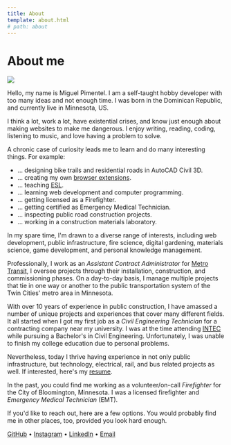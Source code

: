```yaml
---
title: About
template: about.html
# path: about
---
```


# About me

<img src="https://api.raindrop.io/v2/raindrop/779237841/file?type=image/webp" style="border:none;margin-inline:auto;" />

Hello, my name is Miguel Pimentel. I am a self-taught hobby developer with too many ideas and not enough time. I was born in the Dominican Republic, and currently live in Minnesota, US.

I think a lot, work a lot, have existential crises, and know just enough about making websites to make me dangerous. I enjoy writing, reading, coding, listening to music, and love having a problem to solve.

A chronic case of curiosity leads me to learn and do many interesting things. For example:

- … designing bike trails and residential roads in AutoCAD Civil 3D.
- … creating my own [browser extensions](https://addons.mozilla.org/en-US/firefox/user/17772574/).
- … teaching [ESL](https://en.wikipedia.org/wiki/English_as_a_second_or_foreign_language).
- … learning web development and computer programming.
- … getting licensed as a Firefighter.
- … getting certified as Emergency Medical Technician.
- … inspecting public road construction projects.
- … working in a construction materials laboratory.

In my spare time, I'm drawn to a diverse range of interests, including web development, public infrastructure, fire science, digital gardening, materials science, game development, and personal knowledge management.

Professionally, I work as an *Assistant Contract Administrator* for [Metro Transit](https://www.metrotransit.org/), I oversee projects through their installation, construction, and commissioning phases. On a day-to-day basis, I manage multiple projects that tie in one way or another to the public transportation system of the Twin Cities' metro area in Minnesota.

With over 10 years of experience in public construction, I have amassed a number of unique projects and experiences that cover many different fields. It all started when I got my first job as a *Civil Engineering Technician* for a contracting company near my university. I was at the time attending [INTEC](https://www.intec.edu.do/) while pursuing a Bachelor's in Civil Engineering. Unfortunately, I was unable to finish my college education due to personal problems.

Nevertheless, today I thrive having experience in not only public infrastructure, but technology, electrical, rail, and bus related projects as well. If interested, here's my [resume](https://api.raindrop.io/v2/raindrop/779238867/file?type=application/pdf).

In the past, you could find me working as a volunteer/on-call *Firefighter* for the City of Bloomington, Minnesota. I was a licensed firefighter and *Emergency Medical Technician* (EMT).

If you'd like to reach out, here are a few options. You would probably find me in other places, too, provided you look hard enough.

[GitHub](https://github.com/semanticdata/) • [Instagram](https://instagram.com/miguelapv) • [LinkedIn](https://www.linkedin.com/in/miguelpimentel29/) • [Email](mailto:contact@miguelpimentel.do)
